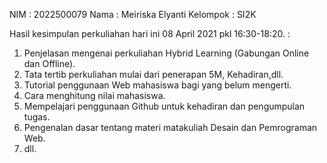 NIM : 2022500079
Nama : Meiriska Elyanti
Kelompok : SI2K

Hasil kesimpulan perkuliahan hari ini 08 April 2021 pkl 16:30-18:20. :
1. Penjelasan mengenai perkuliahan Hybrid Learning (Gabungan Online dan Offline). 
2. Tata tertib perkuliahan mulai dari penerapan  5M, Kehadiran,dll.
3. Tutorial penggunaan Web mahasiswa bagi yang belum mengerti.
4. Cara menghitung nilai mahasiswa.
5. Mempelajari penggunaan Github untuk kehadiran dan pengumpulan tugas.
6. Pengenalan dasar tentang materi matakuliah Desain dan Pemrograman Web.
7. dll.
